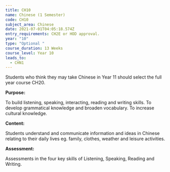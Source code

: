 ```yaml
---
title: CH10
name: Chinese (1 Semester)
code: CH10
subject_area: Chinese
date: 2021-07-01T04:05:18.574Z
entry_requirements: CH2E or HOD approval.
year: "10"
type: "Optional "
course_duration: 13 Weeks
course_level: Year 10
leads_to:
  - CHN1
---
```

Students who think they may take Chinese in Year 11 should select the full year course CH20.

**Purpose:**

To build listening, speaking, interacting, reading and writing skills. To develop grammatical knowledge and broaden vocabulary. To increase cultural knowledge.

**Content:**

Students understand and communicate information and ideas in Chinese relating to their daily lives eg. family, clothes, weather and leisure activities.

**Assessment:**

Assessments in the four key skills of Listening, Speaking, Reading and Writing.